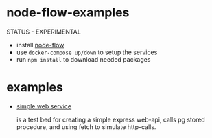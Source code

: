 # node-flow-examples

STATUS - EXPERIMENTAL

* install [node-flow](https://github.com/kodema5/node-flow)
* use ```docker-compose up/down``` to setup the services
* run ```npm install``` to download needed packages

# examples

* [simple web service](simple-web-service/Readme.md)

  is a test bed for creating a simple express web-api,
  calls pg stored procedure,
  and using fetch to simulate http-calls.


